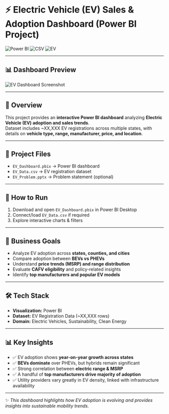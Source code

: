 # ⚡ Electric Vehicle (EV) Sales & Adoption Dashboard (Power BI Project)

![Power BI](https://img.shields.io/badge/Visualization-PowerBI-yellow)
![CSV](https://img.shields.io/badge/Data-CSV-orange)
![EV](https://img.shields.io/badge/Domain-Electric_Vehicles-green)

---

## 📊 Dashboard Preview
![EV Dashboard Screenshot](image/Electric-Vehical-Preview.pngimage)

---

## 📌 Overview
This project provides an **interactive Power BI dashboard** analyzing **Electric Vehicle (EV) adoption and sales trends**.  
Dataset includes ~XX,XXX EV registrations across multiple states, with details on **vehicle type, range, manufacturer, price, and location**.

---

## 📂 Project Files
- `EV_Dashboard.pbix` → Power BI dashboard  
- `EV_Data.csv` → EV registration dataset  
- `EV_Problem.pptx` → Problem statement (optional)  

---

## 🚀 How to Run
1. Download and open `EV_Dashboard.pbix` in Power BI Desktop  
2. Connect/load `EV_Data.csv` if required  
3. Explore interactive charts & filters  

---

## 🎯 Business Goals
- Analyze EV adoption across **states, counties, and cities**  
- Compare adoption between **BEVs vs PHEVs**  
- Understand **price trends (MSRP) and range distribution**  
- Evaluate **CAFV eligibility** and policy-related insights  
- Identify **top manufacturers and popular EV models**  

---

## 🛠️ Tech Stack
- **Visualization:** Power BI  
- **Dataset:** EV Registration Data (~XX,XXX rows)  
- **Domain:** Electric Vehicles, Sustainability, Clean Energy  

---

## 📊 Key Insights
- ✅ EV adoption shows **year-on-year growth across states**  
- ✅ **BEVs dominate** over PHEVs, but hybrids remain significant  
- ✅ Strong correlation between **electric range & MSRP**  
- ✅ A handful of **top manufacturers drive majority of adoption**  
- ✅ Utility providers vary greatly in EV density, linked with infrastructure availability  

---

✨ *This dashboard highlights how EV adoption is evolving and provides insights into sustainable mobility trends.*
